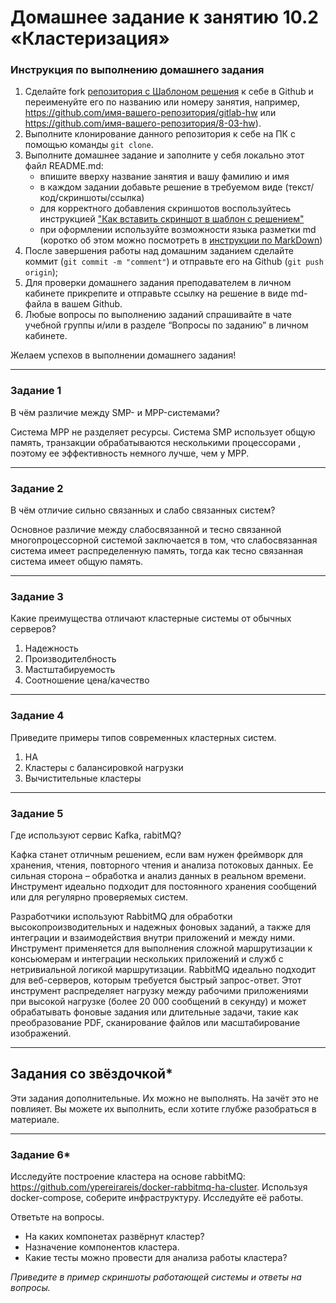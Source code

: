 # Домашнее задание к занятию 10.2 «Кластеризация»


### Инструкция по выполнению домашнего задания

1. Сделайте fork [репозитория c Шаблоном решения](https://github.com/netology-code/sys-pattern-homework) к себе в Github и переименуйте его по названию или номеру занятия, например, https://github.com/имя-вашего-репозитория/gitlab-hw или https://github.com/имя-вашего-репозитория/8-03-hw).
2. Выполните клонирование данного репозитория к себе на ПК с помощью команды `git clone`.
3. Выполните домашнее задание и заполните у себя локально этот файл README.md:
   - впишите вверху название занятия и вашу фамилию и имя
   - в каждом задании добавьте решение в требуемом виде (текст/код/скриншоты/ссылка)
   - для корректного добавления скриншотов воспользуйтесь инструкцией ["Как вставить скриншот в шаблон с решением"](https://github.com/netology-code/sys-pattern-homework/blob/main/screen-instruction.md)
   - при оформлении используйте возможности языка разметки md (коротко об этом можно посмотреть в [инструкции по MarkDown](https://github.com/netology-code/sys-pattern-homework/blob/main/md-instruction.md))
4. После завершения работы над домашним заданием сделайте коммит (`git commit -m "comment"`) и отправьте его на Github (`git push origin`);
5. Для проверки домашнего задания преподавателем в личном кабинете прикрепите и отправьте ссылку на решение в виде md-файла в вашем Github.
6. Любые вопросы по выполнению заданий спрашивайте в чате учебной группы и/или в разделе “Вопросы по заданию” в личном кабинете.

Желаем успехов в выполнении домашнего задания!

---

### Задание 1

В чём различие между SMP- и MPP-системами?

Система MPP не разделяет ресурсы.
Система SMP использует общую память, транзакции обрабатываются несколькими процессорами , поэтому ее эффективность немного лучше, чем у MPP.

---

### Задание 2

В чём отличие сильно связанных и слабо связанных систем?

Основное различие между слабосвязанной и тесно связанной многопроцессорной системой заключается в том, что слабосвязанная система имеет распределенную память, тогда как тесно связанная система имеет общую память.

---

### Задание 3

Какие преимущества отличают кластерные системы от обычных серверов?

1. Надежность
2. Производителбность
3. Мастштабируемость
4. Соотношение цена/качество

---

### Задание 4

Приведите примеры типов современных кластерных систем.

1. HA
2. Кластеры с балансировкой нагрузки
3. Вычистительные кластеры

---

### Задание 5

Где используют сервис Kafka, rabitMQ?

Кафка станет отличным решением, если вам нужен фреймворк для хранения, чтения, повторного чтения и анализа потоковых данных. Ее сильная сторона – обработка и анализ данных в реальном времени. Инструмент идеально подходит для постоянного хранения сообщений или для регулярно проверяемых систем.

Разработчики используют RabbitMQ для обработки высокопроизводительных и надежных фоновых заданий, а также для интеграции и взаимодействия внутри приложений и между ними. Инструмент применяется для выполнения сложной маршрутизации к консьюмерам и интеграции нескольких приложений и служб с нетривиальной логикой маршрутизации.
RabbitMQ идеально подходит для веб-серверов, которым требуется быстрый запрос-ответ. Этот инструмент распределяет нагрузку между рабочими приложениями при высокой нагрузке (более 20 000 сообщений в секунду) и может обрабатывать фоновые задания или длительные задачи, такие как преобразование PDF, сканирование файлов или масштабирование изображений.

---

## Задания со звёздочкой*
Эти задания дополнительные. Их можно не выполнять. На зачёт это не повлияет. Вы можете их выполнить, если хотите глубже разобраться в материале.

---

### Задание 6*

Исследуйте построение кластера на основе rabbitMQ: https://github.com/ypereirareis/docker-rabbitmq-ha-cluster. 
Используя docker-compose, соберите инфраструктуру. Исследуйте её работы.

Ответьте на вопросы.

- На каких компонетах развёрнут кластер?
- Назначение компонентов кластера.
- Какие тесты можно провести для анализа работы кластера?

*Приведите в пример скриншоты работающей системы и ответы на вопросы.*

